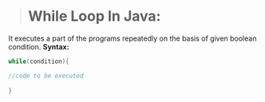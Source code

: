 > # While Loop In Java:
It executes a part of the programs repeatedly on the basis of given boolean condition.
__Syntax:__
```java
while(condition){ 

//code to be executed 
 
}  
```
